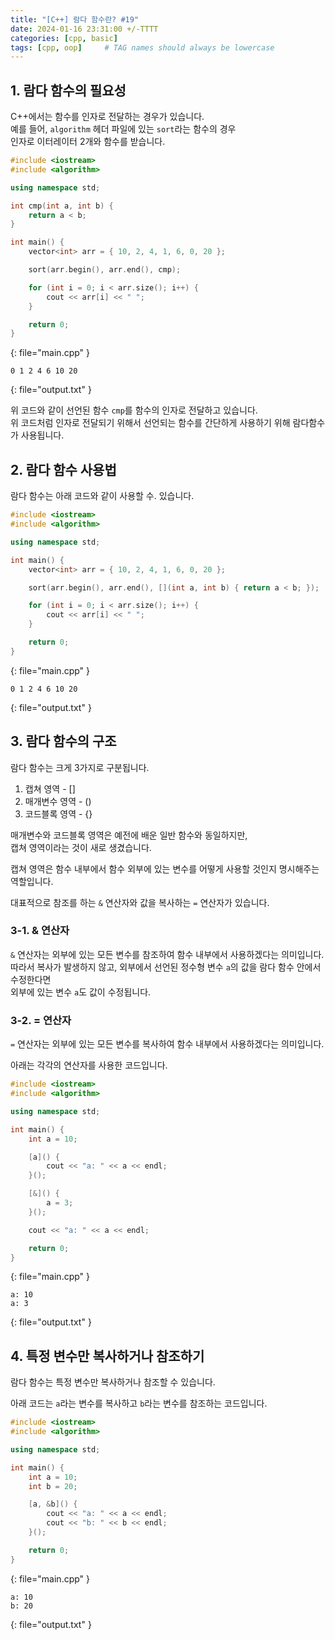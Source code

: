 ```yaml
---
title: "[C++] 람다 함수란? #19"
date: 2024-01-16 23:31:00 +/-TTTT
categories: [cpp, basic]
tags: [cpp, oop]     # TAG names should always be lowercase
---
```


## 1. 람다 함수의 필요성
C++에서는 함수를 인자로 전달하는 경우가 있습니다.<br>
예를 들어, `algorithm` 헤더 파일에 있는 `sort`라는 함수의 경우<br>
인자로 이터레이터 2개와 함수를 받습니다.

```cpp
#include <iostream>
#include <algorithm>

using namespace std;

int cmp(int a, int b) {
    return a < b;
}

int main() {
    vector<int> arr = { 10, 2, 4, 1, 6, 0, 20 };

    sort(arr.begin(), arr.end(), cmp);

    for (int i = 0; i < arr.size(); i++) {
        cout << arr[i] << " ";
    }

    return 0;
}
```
{: file="main.cpp" }
```
0 1 2 4 6 10 20 
```
{: file="output.txt" }

위 코드와 같이 선언된 함수 `cmp`를 함수의 인자로 전달하고 있습니다.<br>
위 코드처럼 인자로 전달되기 위해서 선언되는 함수를 간단하게 사용하기 위해 람다함수가 사용됩니다.

## 2. 람다 함수 사용법
람다 함수는 아래 코드와 같이 사용할 수. 있습니다.

```cpp
#include <iostream>
#include <algorithm>

using namespace std;

int main() {
    vector<int> arr = { 10, 2, 4, 1, 6, 0, 20 };

    sort(arr.begin(), arr.end(), [](int a, int b) { return a < b; });

    for (int i = 0; i < arr.size(); i++) {
        cout << arr[i] << " ";
    }

    return 0;
}
```
{: file="main.cpp" }
```
0 1 2 4 6 10 20 
```
{: file="output.txt" }

## 3. 람다 함수의 구조

람다 함수는 크게 3가지로 구분됩니다.

1. 캡쳐 영역 - []
2. 매개변수 영역 - ()
3. 코드블록 영역 - {}

매개변수와 코드블록 영역은 예전에 배운 일반 함수와 동일하지만,<br>
캡쳐 영역이라는 것이 새로 생겼습니다.

캡쳐 영역은 함수 내부에서 함수 외부에 있는 변수를 어떻게 사용할 것인지 명시해주는 역할입니다.

대표적으로 참조를 하는 `&` 연산자와 값을 복사하는 `=` 연산자가 있습니다.

### 3-1. & 연산자
`&` 연산자는 외부에 있는 모든 변수를 참조하여 함수 내부에서 사용하겠다는 의미입니다.<br>
따라서 복사가 발생하지 않고, 외부에서 선언된 정수형 변수 `a`의 값을 람다 함수 안에서 수정한다면<br>
외부에 있는 변수 `a`도 값이 수정됩니다.

### 3-2. = 연산자
`=` 연산자는 외부에 있는 모든 변수를 복사하여 함수 내부에서 사용하겠다는 의미입니다.

아래는 각각의 연산자를 사용한 코드입니다.

```cpp
#include <iostream>
#include <algorithm>

using namespace std;

int main() {
    int a = 10;

    [a]() {
        cout << "a: " << a << endl;
    }();

    [&]() {
        a = 3;
    }();

    cout << "a: " << a << endl;

    return 0;
}
```
{: file="main.cpp" }
```
a: 10
a: 3

```
{: file="output.txt" }

## 4. 특정 변수만 복사하거나 참조하기
람다 함수는 특정 변수만 복사하거나 참조할 수 있습니다.

아래 코드는 `a`라는 변수를 복사하고 `b`라는 변수를 참조하는 코드입니다.

```cpp
#include <iostream>
#include <algorithm>

using namespace std;

int main() {
    int a = 10;
    int b = 20;

    [a, &b]() {
        cout << "a: " << a << endl;
        cout << "b: " << b << endl;
    }();

    return 0;
}
```
{: file="main.cpp" }
```
a: 10
b: 20

```
{: file="output.txt" }